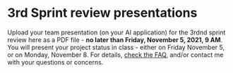 

# 3rd Sprint review presentations

Upload your team presentation (on your AI application) for the 3rdnd
sprint review here as a PDF file - **no later than Friday, November 5,
2021, 9 AM**. You will present your project status in class - either on
Friday November 5, or on Monday, November 8. For details, [check the
FAQ](https://github.com/birkenkrahe/org/blob/master/FAQ.md), and/or contact me with your questions or concerns.

